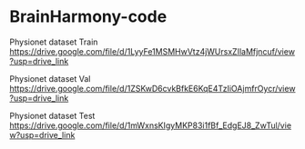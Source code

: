 # BrainHarmony-code

Physionet dataset Train
https://drive.google.com/file/d/1LyyFe1MSMHwVtz4jWUrsxZIlaMfjncuf/view?usp=drive_link

Physionet dataset Val
https://drive.google.com/file/d/1ZSKwD6cvkBfkE6KqE4TzIiOAjmfrOycr/view?usp=drive_link

Physionet dataset Test
https://drive.google.com/file/d/1mWxnsKIgyMKP83i1fBf_EdgEJ8_ZwTul/view?usp=drive_link
